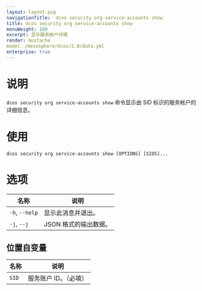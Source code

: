 ```yaml
---
layout: layout.pug
navigationTitle:  dcos security org service-accounts show
title: dcos security org service-accounts show
menuWeight: 180
excerpt: 显示服务帐户详情
render: mustache
model：/mesosphere/dcos/2.0/data.yml
enterprise: true
---
```


# 说明

`dcos security org service-accounts show` 命令显示由 SID 标识的服务帐户的详细信息。

# 使用

```
dcos security org service-accounts show [OPTIONS] [SIDS]...
```

# 选项

| 名称 | 说明 |
|---------|-------------|
| `-h`, `--help`| 显示此消息并退出。|
| `-j`, `--j` | JSON 格式的输出数据。|

## 位置自变量

| 名称 | 说明 |
|---------|-------------|
| `SID` | 服务账户 ID。（必填）|
